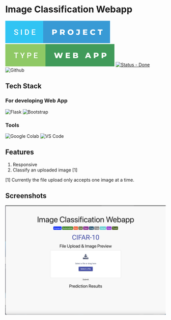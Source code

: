 # Image Classification Webapp

![side-project.svg](/side-project.svg) ![type-web-app.svg](/type-web-app.svg)
[![Status - Done](https://img.shields.io/badge/Status-Done-2ea44e?style=for-the-badge)](https://) ![Github](https://img.shields.io/badge/GitHub-100000?style=for-the-badge&logo=github&logoColor=white)

## Tech Stack
### For developing Web App
![Flask](https://img.shields.io/badge/flask-%23000.svg?style=for-the-badge&logo=flask&logoColor=white) ![Bootstrap](https://img.shields.io/badge/Bootstrap-563D7C?style=for-the-badge&logo=bootstrap&logoColor=white)


### Tools
![Google Colab](https://img.shields.io/badge/Colab-F9AB00?style=for-the-badge&logo=googlecolab&color=525252) ![VS Code](https://img.shields.io/badge/Visual_Studio_Code-0078D4?style=for-the-badge&logo=visual%20studio%20code&logoColor=white)



## Features

1. Responsive
2. Classify an uploaded image [1]

[1] Currently the file upload only accepts one image at a time.

## Screenshots
![home_screen.png](home_screen.png )